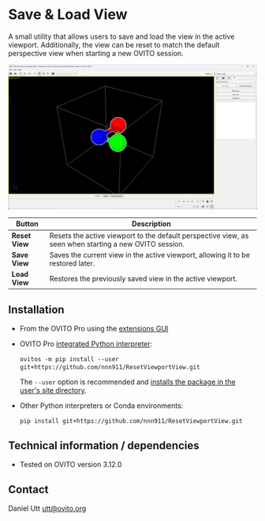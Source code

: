 # Save & Load View
A small utility that allows users to save and load the view in the active viewport. Additionally, the view can be reset to match the default perspective view when starting a new OVITO session.

![exampleView](examples/Example_01.png)

| Button         | Description                                                                                            |
|----------------|--------------------------------------------------------------------------------------------------------|
| **Reset View** | Resets the active viewport to the default perspective view, as seen when starting a new OVITO session. |
| **Save View**  | Saves the current view in the active viewport, allowing it to be restored later.                       |
| **Load View**  | Restores the previously saved view in the active viewport.                                             |

## Installation
- From the OVITO Pro using the [extensions GUI](https://www.ovito.org/docs/current/advanced_topics/python_extensions.html#topics-python-extensions)
- OVITO Pro [integrated Python interpreter](https://docs.ovito.org/python/introduction/installation.html#ovito-pro-integrated-interpreter):
  ```
  ovitos -m pip install --user git+https://github.com/nnn911/ResetViewportView.git
  ``` 
  The `--user` option is recommended and [installs the package in the user's site directory](https://pip.pypa.io/en/stable/user_guide/#user-installs).

- Other Python interpreters or Conda environments:
  ```
  pip install git+https://github.com/nnn911/ResetViewportView.git
  ```

## Technical information / dependencies
- Tested on OVITO version 3.12.0

## Contact
Daniel Utt utt@ovito.org
